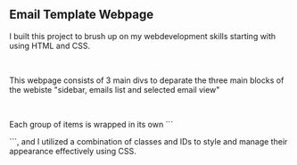 ## Email Template Webpage 

<p> I built this project to brush up on my webdevelopment skills starting with using HTML and CSS. </p>

<br>

<p> This webpage consists of 3 main divs to deparate the three main blocks of the webiste "sidebar, emails list and selected email view" </p>

<br> 

<p> Each group of items is wrapped in its own ``` <div> ```, and I utilized a combination of classes and IDs to style and manage their appearance effectively using CSS. </p>
